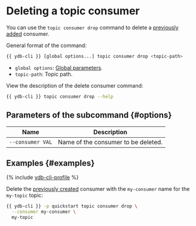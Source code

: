 # Deleting a topic consumer

You can use the `topic consumer drop` command to delete a [previously added](topic-consumer-add.md) consumer.

General format of the command:

```bash
{{ ydb-cli }} [global options...] topic consumer drop <topic-path>
```

* `global options`: [Global parameters](commands/global-options.md).
* `topic-path`: Topic path.

View the description of the delete consumer command:

```bash
{{ ydb-cli }} topic consumer drop --help
```

## Parameters of the subcommand {#options}

| Name             | Description                         |
|------------------|-------------------------------------|
| `--consumer VAL` | Name of the consumer to be deleted. |

## Examples {#examples}

{% include [ydb-cli-profile](../../_includes/ydb-cli-profile.md) %}

Delete the [previously created](topic-consumer-add.md) consumer with the `my-consumer` name for the `my-topic` topic:

```bash
{{ ydb-cli }} -p quickstart topic consumer drop \
  --consumer my-consumer \
  my-topic
```
